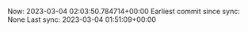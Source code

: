 Now: 2023-03-04 02:03:50.784714+00:00 Earliest commit since sync: None Last sync: 2023-03-04 01:51:09+00:00
